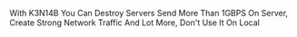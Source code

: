 With K3N14B You Can Destroy Servers Send More Than 1GBPS On Server, Create Strong Network Traffic And Lot More, Don't Use It On Local
